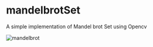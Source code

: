# mandelbrotSet
A simple implementation of Mandel brot Set using Opencv

![mandelbrot](https://user-images.githubusercontent.com/38996666/50046485-81678000-00e7-11e9-9c11-223f431d1caa.png)
